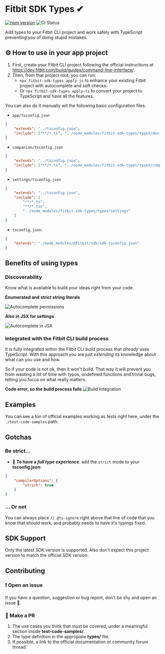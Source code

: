 # Fitbit SDK Types ✔

[![npm version](https://badge.fury.io/js/fitbit-sdk-types.svg)](https://badge.fury.io/js/fitbit-sdk-types)
![CI Status](https://github.com/SergioMorchon/fitbit-sdk-types/workflows/CI/badge.svg)

Add types to your Fitbit CLI project and work safely with TypeScript preventing you of doing stupid mistakes.

## ⚙ How to use in your app project

1. First, create your Fitbit CLI project following the official instructions at https://dev.fitbit.com/build/guides/command-line-interface/.
2. Then, from that project root, you can run:
   - `npx fitbit-sdk-types apply-js` to enhance your existing Fitbit project with autocomplete and soft checks.
   - Or `npx fitbit-sdk-types apply-ts` to convert your project to TypeScript and have all the features.

You can also do it manually wit the following basic configuration files:

- `app/tsconfig.json`

```json
{
	"extends": "../tsconfig.json",
	"include": ["**/*.ts", "../node_modules/fitbit-sdk-types/types/device"]
}
```

- `companion/tsconfig.json`

```json
{
	"extends": "../tsconfig.json",
	"include": ["**/*.ts", "../node_modules/fitbit-sdk-types/types/companion"]
}
```

- `settings/tsconfig.json`

```json
{
	"extends": "../tsconfig.json",
	"include": [
		"**/*.ts",
		"**/*.tsx",
		"../node_modules/fitbit-sdk-types/types/settings"
	]
}
```

- `tsconfig.json`:

```json
{
	"extends": "./node_modules/@fitbit/sdk/sdk-tsconfig.json"
}
```

## Benefits of using types

### Discoverability

Know what is available to build your ideas right from your code.

**Enumerated and strict string literals**

![Autocomplete permissions](./doc/img/autocomplete-permissions.png)

**Also in JSX for settings**

![Autocomplete in JSX](./doc/img/autocomplete-tsx.png)

### Integrated with the Fitbit CLI build process

It is fully integrated within the Fitbit CLI build process that _already_ uses TypeScript. With this approach you are just _extending_ its knowledge about what can you use and how.

So if your code is not ok, then it won't build. That way it will prevent you from wasting a lot of time with typos, undefined functions and trivial bugs, letting you focus on what really matters.

**Code error, so the build process fails**
![Build integration](./doc/img/build-integration.png)

## Examples

You can see a ton of official examples working as tests right here, under the `./test-code-samples` path.

## Gotchas

### Be strict...

- 🧐 **To have a _full type experience_**: add the `strict` mode to your **tsconfig.json**:

```json
{
	"compilerOptions": {
		"strict": true
	}
}
```

### ... Or not

You can always place `// @ts-ignore` right above that line of code that you know that _should_ work, and probably needs to have it's typings fixed.

## SDK Support

Only the latest SDK version is supported. Also don't expect this project version to match the official SDK version.

## Contributing

### ❗ Open an issue

If you have a question, suggestion or bug report, don't be shy and open an issue 🎈.

### 💪 Make a PR

1. The use cases you think that must be covered, under a meaningful section inside **test-code-samples/**.
1. The type definition in the appropiate **types/** file.
1. If possible, a link to the official documentation or community forum thread.
